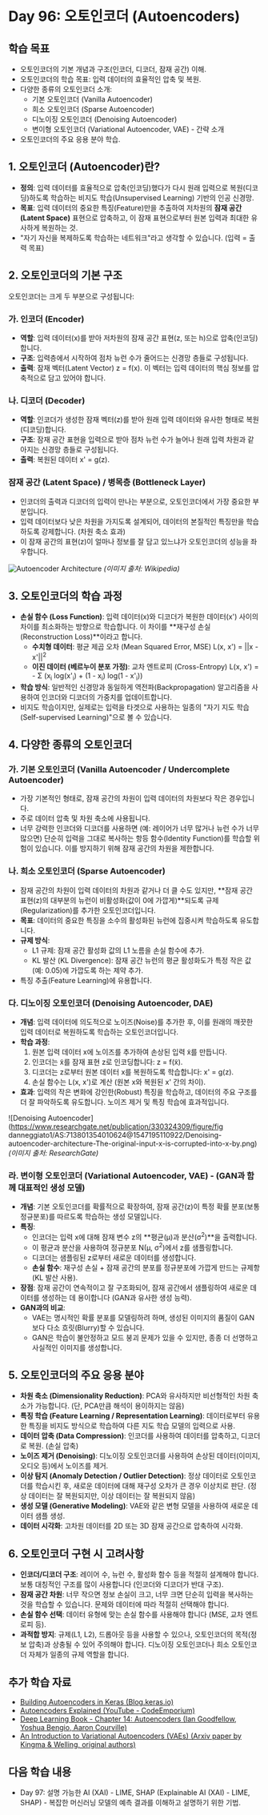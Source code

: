 # Day 96: 오토인코더 (Autoencoders)

## 학습 목표
- 오토인코더의 기본 개념과 구조(인코더, 디코더, 잠재 공간) 이해.
- 오토인코더의 학습 목표: 입력 데이터의 효율적인 압축 및 복원.
- 다양한 종류의 오토인코더 소개:
    - 기본 오토인코더 (Vanilla Autoencoder)
    - 희소 오토인코더 (Sparse Autoencoder)
    - 디노이징 오토인코더 (Denoising Autoencoder)
    - 변이형 오토인코더 (Variational Autoencoder, VAE) - 간략 소개
- 오토인코더의 주요 응용 분야 학습.

## 1. 오토인코더 (Autoencoder)란?
- **정의**: 입력 데이터를 효율적으로 압축(인코딩)했다가 다시 원래 입력으로 복원(디코딩)하도록 학습하는 비지도 학습(Unsupervised Learning) 기반의 인공 신경망.
- **목표**: 입력 데이터의 중요한 특징(Feature)만을 추출하여 저차원의 **잠재 공간(Latent Space)** 표현으로 압축하고, 이 잠재 표현으로부터 원본 입력과 최대한 유사하게 복원하는 것.
- "자기 자신을 복제하도록 학습하는 네트워크"라고 생각할 수 있습니다. (입력 = 출력 목표)

## 2. 오토인코더의 기본 구조
오토인코더는 크게 두 부분으로 구성됩니다:

### 가. 인코더 (Encoder)
- **역할**: 입력 데이터(x)를 받아 저차원의 잠재 공간 표현(z, 또는 h)으로 압축(인코딩)합니다.
- **구조**: 입력층에서 시작하여 점차 뉴런 수가 줄어드는 신경망 층들로 구성됩니다.
- **출력**: 잠재 벡터(Latent Vector) z = f(x). 이 벡터는 입력 데이터의 핵심 정보를 압축적으로 담고 있어야 합니다.

### 나. 디코더 (Decoder)
- **역할**: 인코더가 생성한 잠재 벡터(z)를 받아 원래 입력 데이터와 유사한 형태로 복원(디코딩)합니다.
- **구조**: 잠재 공간 표현을 입력으로 받아 점차 뉴런 수가 늘어나 원래 입력 차원과 같아지는 신경망 층들로 구성됩니다.
- **출력**: 복원된 데이터 x' = g(z).

### 잠재 공간 (Latent Space) / 병목층 (Bottleneck Layer)
- 인코더의 출력과 디코더의 입력이 만나는 부분으로, 오토인코더에서 가장 중요한 부분입니다.
- 입력 데이터보다 낮은 차원을 가지도록 설계되어, 데이터의 본질적인 특징만을 학습하도록 강제합니다. (차원 축소 효과)
- 이 잠재 공간의 표현(z)이 얼마나 정보를 잘 담고 있느냐가 오토인코더의 성능을 좌우합니다.

![Autoencoder Architecture](https://upload.wikimedia.org/wikipedia/commons/thumb/2/28/Autoencoder_structure.svg/1200px-Autoencoder_structure.svg.png)
*(이미지 출처: Wikipedia)*

## 3. 오토인코더의 학습 과정
- **손실 함수 (Loss Function)**: 입력 데이터(x)와 디코더가 복원한 데이터(x') 사이의 차이를 최소화하는 방향으로 학습합니다. 이 차이를 **재구성 손실(Reconstruction Loss)**이라고 합니다.
    - **수치형 데이터**: 평균 제곱 오차 (Mean Squared Error, MSE)
        L(x, x') = ||x - x'||<sup>2</sup>
    - **이진 데이터 (베르누이 분포 가정)**: 교차 엔트로피 (Cross-Entropy)
        L(x, x') = - Σ (x<sub>i</sub> log(x'<sub>i</sub>) + (1 - x<sub>i</sub>) log(1 - x'<sub>i</sub>))
- **학습 방식**: 일반적인 신경망과 동일하게 역전파(Backpropagation) 알고리즘을 사용하여 인코더와 디코더의 가중치를 업데이트합니다.
- 비지도 학습이지만, 실제로는 입력을 타겟으로 사용하는 일종의 "자기 지도 학습(Self-supervised Learning)"으로 볼 수 있습니다.

## 4. 다양한 종류의 오토인코더

### 가. 기본 오토인코더 (Vanilla Autoencoder / Undercomplete Autoencoder)
- 가장 기본적인 형태로, 잠재 공간의 차원이 입력 데이터의 차원보다 작은 경우입니다.
- 주로 데이터 압축 및 차원 축소에 사용됩니다.
- 너무 강력한 인코더와 디코더를 사용하면 (예: 레이어가 너무 많거나 뉴런 수가 너무 많으면) 단순히 입력을 그대로 복사하는 항등 함수(Identity Function)를 학습할 위험이 있습니다. 이를 방지하기 위해 잠재 공간의 차원을 제한합니다.

### 나. 희소 오토인코더 (Sparse Autoencoder)
- 잠재 공간의 차원이 입력 데이터의 차원과 같거나 더 클 수도 있지만, **잠재 공간 표현(z)의 대부분의 뉴런이 비활성화(값이 0에 가깝게)**되도록 규제(Regularization)를 추가한 오토인코더입니다.
- **목표**: 데이터의 중요한 특징을 소수의 활성화된 뉴런에 집중시켜 학습하도록 유도합니다.
- **규제 방식**:
    - L1 규제: 잠재 공간 활성화 값의 L1 노름을 손실 함수에 추가.
    - KL 발산 (KL Divergence): 잠재 공간 뉴런의 평균 활성화도가 특정 작은 값(예: 0.05)에 가깝도록 하는 제약 추가.
- 특징 추출(Feature Learning)에 유용합니다.

### 다. 디노이징 오토인코더 (Denoising Autoencoder, DAE)
- **개념**: 입력 데이터에 의도적으로 노이즈(Noise)를 추가한 후, 이를 원래의 깨끗한 입력 데이터로 복원하도록 학습하는 오토인코더입니다.
- **학습 과정**:
    1.  원본 입력 데이터 x에 노이즈를 추가하여 손상된 입력 x̃를 만듭니다.
    2.  인코더는 x̃를 잠재 표현 z로 인코딩합니다: z = f(x̃).
    3.  디코더는 z로부터 원본 데이터 x를 복원하도록 학습합니다: x' = g(z).
    4.  손실 함수는 L(x, x')로 계산 (원본 x와 복원된 x' 간의 차이).
- **효과**: 입력의 작은 변화에 강인한(Robust) 특징을 학습하고, 데이터의 주요 구조를 더 잘 파악하도록 유도합니다. 노이즈 제거 및 특징 학습에 효과적입니다.

![Denoising Autoencoder](https://www.researchgate.net/publication/330324309/figure/fig danneggiato1/AS:713801354010624@1547195110922/Denoising-autoencoder-architecture-The-original-input-x-is-corrupted-into-x-by.png)
*(이미지 출처: ResearchGate)*

### 라. 변이형 오토인코더 (Variational Autoencoder, VAE) - (GAN과 함께 대표적인 생성 모델)
- **개념**: 기본 오토인코더를 확률적으로 확장하여, 잠재 공간(z)이 특정 확률 분포(보통 정규분포)를 따르도록 학습하는 생성 모델입니다.
- **특징**:
    - 인코더는 입력 x에 대해 잠재 변수 z의 **평균(μ)과 분산(σ<sup>2</sup>)**을 출력합니다.
    - 이 평균과 분산을 사용하여 정규분포 N(μ, σ<sup>2</sup>)에서 z를 샘플링합니다.
    - 디코더는 샘플링된 z로부터 새로운 데이터를 생성합니다.
    - **손실 함수**: 재구성 손실 + 잠재 공간의 분포를 정규분포에 가깝게 만드는 규제항 (KL 발산 사용).
- **장점**: 잠재 공간이 연속적이고 잘 구조화되어, 잠재 공간에서 샘플링하여 새로운 데이터를 생성하는 데 용이합니다 (GAN과 유사한 생성 능력).
- **GAN과의 비교**:
    - VAE는 명시적인 확률 분포를 모델링하려 하며, 생성된 이미지의 품질이 GAN보다 다소 흐릿(Blurry)할 수 있습니다.
    - GAN은 학습이 불안정하고 모드 붕괴 문제가 있을 수 있지만, 종종 더 선명하고 사실적인 이미지를 생성합니다.

## 5. 오토인코더의 주요 응용 분야
- **차원 축소 (Dimensionality Reduction)**: PCA와 유사하지만 비선형적인 차원 축소가 가능합니다. (단, PCA만큼 해석이 용이하지는 않음)
- **특징 학습 (Feature Learning / Representation Learning)**: 데이터로부터 유용한 특징을 비지도 방식으로 학습하여 다른 지도 학습 모델의 입력으로 사용.
- **데이터 압축 (Data Compression)**: 인코더를 사용하여 데이터를 압축하고, 디코더로 복원. (손실 압축)
- **노이즈 제거 (Denoising)**: 디노이징 오토인코더를 사용하여 손상된 데이터(이미지, 오디오 등)에서 노이즈를 제거.
- **이상 탐지 (Anomaly Detection / Outlier Detection)**: 정상 데이터로 오토인코더를 학습시킨 후, 새로운 데이터에 대해 재구성 오차가 큰 경우 이상치로 판단. (정상 데이터는 잘 복원되지만, 이상 데이터는 잘 복원되지 않음)
- **생성 모델 (Generative Modeling)**: VAE와 같은 변형 모델을 사용하여 새로운 데이터 샘플 생성.
- **데이터 시각화**: 고차원 데이터를 2D 또는 3D 잠재 공간으로 압축하여 시각화.

## 6. 오토인코더 구현 시 고려사항
- **인코더/디코더 구조**: 레이어 수, 뉴런 수, 활성화 함수 등을 적절히 설계해야 합니다. 보통 대칭적인 구조를 많이 사용합니다 (인코더와 디코더가 반대 구조).
- **잠재 공간 차원**: 너무 작으면 정보 손실이 크고, 너무 크면 단순히 입력을 복사하는 것을 학습할 수 있습니다. 문제와 데이터에 따라 적절히 선택해야 합니다.
- **손실 함수 선택**: 데이터 유형에 맞는 손실 함수를 사용해야 합니다 (MSE, 교차 엔트로피 등).
- **과적합 방지**: 규제(L1, L2), 드롭아웃 등을 사용할 수 있으나, 오토인코더의 목적(정보 압축)과 상충될 수 있어 주의해야 합니다. 디노이징 오토인코더나 희소 오토인코더 자체가 일종의 규제 역할을 합니다.

## 추가 학습 자료
- [Building Autoencoders in Keras (Blog.keras.io)](https://blog.keras.io/building-autoencoders-in-keras.html)
- [Autoencoders Explained (YouTube - CodeEmporium)](https://www.youtube.com/watch?v=xTU79Zs4XKY)
- [Deep Learning Book - Chapter 14: Autoencoders (Ian Goodfellow, Yoshua Bengio, Aaron Courville)](https://www.deeplearningbook.org/contents/autoencoders.html)
- [An Introduction to Variational Autoencoders (VAEs) (Arxiv paper by Kingma & Welling, original authors)](https://arxiv.org/abs/1906.02691)

## 다음 학습 내용
- Day 97: 설명 가능한 AI (XAI) - LIME, SHAP (Explainable AI (XAI) - LIME, SHAP) - 복잡한 머신러닝 모델의 예측 결과를 이해하고 설명하기 위한 기법.
